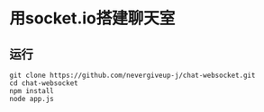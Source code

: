 # 用socket.io搭建聊天室

## 运行
```
git clone https://github.com/nevergiveup-j/chat-websocket.git
cd chat-websocket
npm install
node app.js
```
